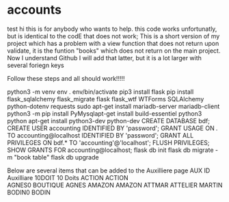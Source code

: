 # accounts
test
hi this is for anybody who wants to help.
this code works unfortunatly, but is identical to the codE that does not work; This is a short version of my project which has
a problem with a view function that does not return upon validate, it is the funtion "books" which does not return on the main
project. Now I understand Github I will add that latter, but it is a lot larger with several foriegn keys 

Follow these steps and all should work!!!!!

python3 -m venv env
. env/bin/activate
pip3 install flask
pip install flask_sqlalchemy flask_migrate flask flask_wtf WTForms SQLAlchemy python-dotenv requests 
sudo apt-get install mariadb-server mariadb-client
python3 -m pip install PyMysqlapt-get install build-essentiel python3 python
apt-get install python3-dev python-dev
CREATE DATABASE bdf;
CREATE USER accounting IDENTIFIED BY 'password';
GRANT USAGE ON *.* TO accounting@localhost IDENTIFIED BY 'password';
GRANT ALL PRIVILEGES ON bdf.* TO 'accounting'@'localhost';
FLUSH PRIVILEGES;
SHOW GRANTS FOR accounting@localhost;
flask db init
flask db migrate -m "book table"
flask db upgrade


Below are several items that can be added to the Auxilliere page 
AUX ID	Auxilliare
10DOIT	10 Doits
ACTION	ACTION		
AGNES0 BOUTIQUE AGNES
AMAZON AMAZON
ATTMAR ATTELIER MARTIN	
BODIN0 BODIN
